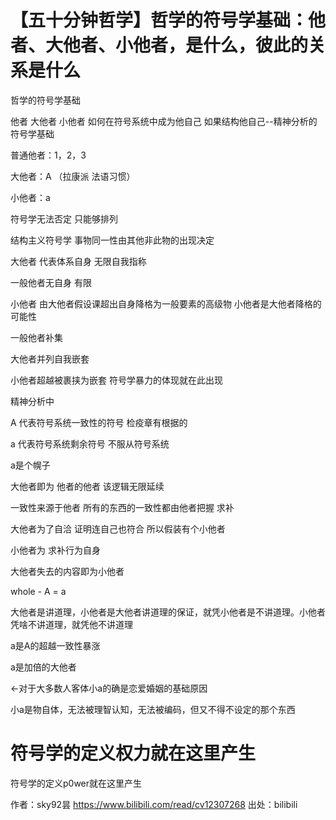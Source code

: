 # 【五十分钟哲学】哲学的符号学基础：他者、大他者、小他者，是什么，彼此的关系是什么



哲学的符号学基础


他者  大他者  小他者  如何在符号系统中成为他自己 如果结构他自己--精神分析的符号学基础


普通他者：1，2，3


大他者：A （拉康派 法语习惯）

小他者：a 



符号学无法否定  只能够排列  

结构主义符号学  事物同一性由其他非此物的出现决定


大他者 代表体系自身 无限自我指称

一般他者无自身  有限

小他者 由大他者假设课超出自身降格为一般要素的高级物 小他者是大他者降格的可能性


一般他者补集

大他者并列自我嵌套

小他者超越被裹挟为嵌套 符号学暴力的体现就在此出现



精神分析中  

A  代表符号系统一致性的符号  检疫章有根据的

a 代表符号系统剩余符号 不服从符号系统

a是个幌子


大他者即为  他者的他者 该逻辑无限延续

一致性来源于他者 所有的东西的一致性都由他者把握  求补

大他者为了自洽 证明连自己也符合 所以假装有个小他者


小他者为 求补行为自身 

大他者失去的内容即为小他者

whole - A = a

大他者是讲道理，小他者是大他者讲道理的保证，就凭小他者是不讲道理。小他者凭啥不讲道理，就凭他不讲道理

a是A的超越一致性暴涨


a是加倍的大他者 

<-对于大多数人客体小a的确是恋爱婚姻的基础原因


小a是物自体，无法被理智认知，无法被编码，但又不得不设定的那个东西

符号学的定义权力就在这里产生
=======
符号学的定义p0wer就在这里产生



 作者：sky92昙 https://www.bilibili.com/read/cv12307268 出处：bilibili